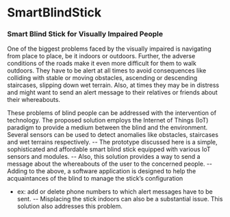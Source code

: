 # SmartBlindStick
### Smart Blind Stick for Visually Impaired People

One of the biggest problems faced by the visually impaired is navigating from place to place, be it indoors or outdoors. Further, the adverse conditions of the roads make it even more difficult for them to walk outdoors. They have to be alert at all times to avoid consequences like colliding with stable or moving obstacles, ascending or descending staircases, slipping down wet terrain. Also, at times they may be in distress and might want to send an alert message to their relatives or friends about their whereabouts. 

These problems of blind people can be addressed with the intervention of technology. The proposed solution employs the Internet of Things (IoT) paradigm to provide a medium between the blind and the environment.  Several sensors can be used to detect anomalies like obstacles, staircases and wet terrains respectively. 
-- The prototype discussed here is a simple, sophisticated and affordable smart blind stick equipped with various IoT sensors and modules. -- Also, this solution provides a way to send a message about the whereabouts of the user to the concerned people. 
-- Adding to the above, a software application is designed to help the acquaintances of the blind to manage the stick’s configuration 
  - ex: add or delete phone numbers to which alert messages have to be sent. 
 -- Misplacing the stick indoors can also be a substantial issue. This solution also addresses this problem.
